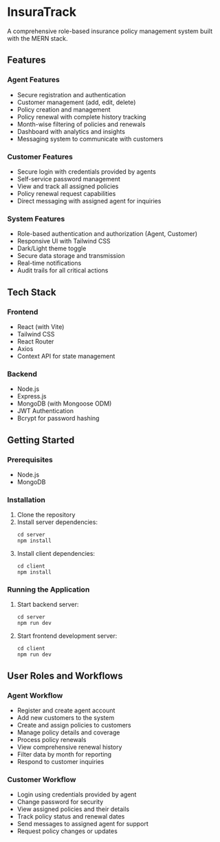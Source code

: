 # InsuraTrack

A comprehensive role-based insurance policy management system built with the MERN stack.

## Features

### Agent Features

- Secure registration and authentication
- Customer management (add, edit, delete)
- Policy creation and management
- Policy renewal with complete history tracking
- Month-wise filtering of policies and renewals
- Dashboard with analytics and insights
- Messaging system to communicate with customers

### Customer Features

- Secure login with credentials provided by agents
- Self-service password management
- View and track all assigned policies
- Policy renewal request capabilities
- Direct messaging with assigned agent for inquiries

### System Features

- Role-based authentication and authorization (Agent, Customer)
- Responsive UI with Tailwind CSS
- Dark/Light theme toggle
- Secure data storage and transmission
- Real-time notifications
- Audit trails for all critical actions

## Tech Stack

### Frontend

- React (with Vite)
- Tailwind CSS
- React Router
- Axios
- Context API for state management

### Backend

- Node.js
- Express.js
- MongoDB (with Mongoose ODM)
- JWT Authentication
- Bcrypt for password hashing

## Getting Started

### Prerequisites

- Node.js
- MongoDB

### Installation

1. Clone the repository
2. Install server dependencies:
   ```
   cd server
   npm install
   ```
3. Install client dependencies:
   ```
   cd client
   npm install
   ```

### Running the Application

1. Start backend server:
   ```
   cd server
   npm run dev
   ```
2. Start frontend development server:
   ```
   cd client
   npm run dev
   ```

## User Roles and Workflows

### Agent Workflow

- Register and create agent account
- Add new customers to the system
- Create and assign policies to customers
- Manage policy details and coverage
- Process policy renewals
- View comprehensive renewal history
- Filter data by month for reporting
- Respond to customer inquiries

### Customer Workflow

- Login using credentials provided by agent
- Change password for security
- View assigned policies and their details
- Track policy status and renewal dates
- Send messages to assigned agent for support
- Request policy changes or updates
